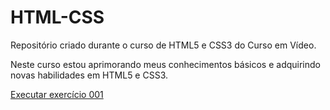 # HTML-CSS
 Repositório criado durante o curso de HTML5 e CSS3 do Curso em Vídeo.

 Neste curso estou aprimorando meus conhecimentos básicos e adquirindo novas habilidades em HTML5 e CSS3.

<a href="https://monicariegel.github.io/HTML-CSS/exercicios/ex001/" target="_blank">Executar exercício 001<a>